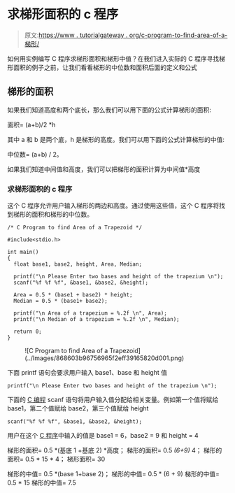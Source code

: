 # 求梯形面积的 c 程序

> 原文:[https://www . tutorialgateway . org/c-program-to-find-area-of-a-梯形/](https://www.tutorialgateway.org/c-program-to-find-area-of-a-trapezoid/)

如何用实例编写 C 程序求梯形面积和梯形中值？在我们进入实际的 C 程序寻找梯形面积的例子之前，让我们看看梯形的中位数和面积后面的定义和公式

## 梯形的面积

如果我们知道高度和两个底长，那么我们可以用下面的公式计算梯形的面积:

面积= (a+b)/2 *h

其中 a 和 b 是两个底，h 是梯形的高度。我们可以用下面的公式计算梯形的中值:

中位数= (a+b) / 2。

如果我们知道中间值和高度，我们可以把梯形的面积计算为中间值*高度

### 求梯形面积的 c 程序

这个 C 程序允许用户输入梯形的两边和高度。通过使用这些值，这个 C 程序将找到梯形的面积和梯形的中位数。

```
/* C Program to find Area of a Trapezoid */

#include<stdio.h>

int main()
{
  float base1, base2, height, Area, Median;

  printf("\n Please Enter two bases and height of the trapezium \n");
  scanf("%f %f %f", &base1, &base2, &height);

  Area = 0.5 * (base1 + base2) * height;
  Median = 0.5 * (base1+ base2);

  printf("\n Area of a trapezium = %.2f \n", Area);
  printf("\n Median of a trapezium = %.2f \n", Median);

  return 0;
}
```

<figure class="wp-block-image">![C Program to find Area of a Trapezoid](../Images/868603b96756965f2eff39165820d001.png)</figure>

下面 printf 语句会要求用户输入 base1、base 和 height 值

```
printf("\n Please Enter two bases and height of the trapezium \n");

```

下面的 [C 编程](https://www.tutorialgateway.org/c-programming/) scanf 语句将用户输入值分配给相关变量。例如第一个值将赋给 base1，第二个值赋给 base2，第三个值赋给 height

```
scanf("%f %f %f", &base1, &base2, &height);
```

用户在这个 [C 程序](https://www.tutorialgateway.org/c-programming-examples/)中输入的值是 base1 = 6，base2 = 9 和 height = 4

梯形的面积= 0.5 *(基底 1 +基底 2) *高度；
梯形的面积= 0.5 *(6+9)* 4；
梯形的面积= 0.5 * 15 * 4；
梯形面积= 30

梯形的中值= 0.5 *(base 1+base 2)；
梯形的中值= 0.5 * (6 + 9)
梯形的中值= 0.5 * 15
梯形的中值= 7.5